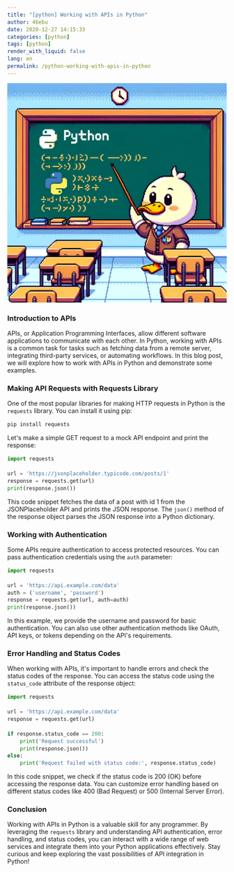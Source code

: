 ```yaml
---
title: "[python] Working with APIs in Python"
author: 46ebu
date: 2020-12-27 14:15:33 
categories: [python]
tags: [python]
render_with_liquid: false
lang: en
permalink: /python-working-with-apis-in-python
---
```


![Intro](/assets/img/post/python.png)
### Introduction to APIs
APIs, or Application Programming Interfaces, allow different software applications to communicate with each other. In Python, working with APIs is a common task for tasks such as fetching data from a remote server, integrating third-party services, or automating workflows. In this blog post, we will explore how to work with APIs in Python and demonstrate some examples.

### Making API Requests with Requests Library
One of the most popular libraries for making HTTP requests in Python is the `requests` library. You can install it using pip:
```python
pip install requests
```
Let's make a simple GET request to a mock API endpoint and print the response:
```python
import requests

url = 'https://jsonplaceholder.typicode.com/posts/1'
response = requests.get(url)
print(response.json())
```
This code snippet fetches the data of a post with id 1 from the JSONPlaceholder API and prints the JSON response. The `json()` method of the response object parses the JSON response into a Python dictionary.

### Working with Authentication
Some APIs require authentication to access protected resources. You can pass authentication credentials using the `auth` parameter:
```python
import requests

url = 'https://api.example.com/data'
auth = ('username', 'password')
response = requests.get(url, auth=auth)
print(response.json())
```
In this example, we provide the username and password for basic authentication. You can also use other authentication methods like OAuth, API keys, or tokens depending on the API's requirements.

### Error Handling and Status Codes
When working with APIs, it's important to handle errors and check the status codes of the response. You can access the status code using the `status_code` attribute of the response object:
```python
import requests

url = 'https://api.example.com/data'
response = requests.get(url)

if response.status_code == 200:
    print('Request successful')
    print(response.json())
else:
    print('Request failed with status code:', response.status_code)
```
In this code snippet, we check if the status code is 200 (OK) before accessing the response data. You can customize error handling based on different status codes like 400 (Bad Request) or 500 (Internal Server Error).

### Conclusion
Working with APIs in Python is a valuable skill for any programmer. By leveraging the `requests` library and understanding API authentication, error handling, and status codes, you can interact with a wide range of web services and integrate them into your Python applications effectively. Stay curious and keep exploring the vast possibilities of API integration in Python!